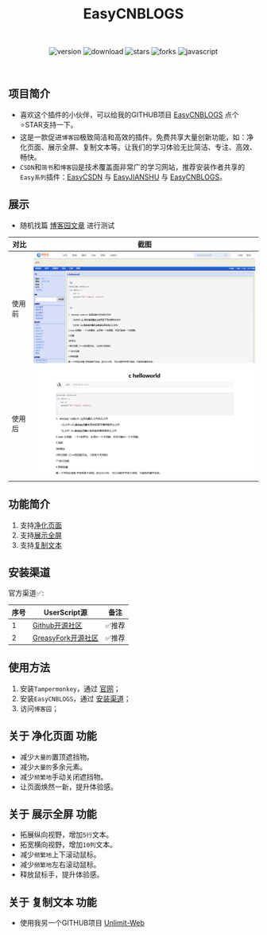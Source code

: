 <br><br>

<center><div align="center">

# EasyCNBLOGS

<br>

<img alt="version" src="https://img.shields.io/greasyfork/v/482368?style=for-the-badge&label=%E7%89%88%E6%9C%AC&logo=velog&logoColor=BE95FF&color=7B68EE"></img>
<img alt="download" src="https://img.shields.io/greasyfork/dt/482368?style=for-the-badge&label=%E7%94%A8%E6%88%B7%E5%AE%89%E8%A3%85%E9%87%8F&logo=bilibili&logoColor=78FF96"></img>
<img alt="stars" src="https://img.shields.io/github/stars/xcanwin/EasyCNBLOGS?style=for-the-badge&label=Stars&logo=undertale&logoColor=red&color=orange"></img>
<img alt="forks" src="https://img.shields.io/github/forks/xcanwin/EasyCNBLOGS?style=for-the-badge&label=Forks&logo=stackshare&logoColor=green&color=0AC18E"></img>
<img alt="javascript" src="https://img.shields.io/badge/JavaScript-%3E%3DES13-green?style=for-the-badge&label=JavaScript&logo=JavaScript&color=FDEE21"></img>

</div></center>

<br>

## 项目简介

- 喜欢这个插件的小伙伴，可以给我的GITHUB项目 [EasyCNBLOGS](https://github.com/xcanwin/EasyCNBLOGS) 点个⭐️STAR支持一下。
- 这是一款促进```博客园```极致简洁和高效的插件。免费共享大量创新功能，如：净化页面、展示全屏、复制文本等。让我们的学习体验无比简洁、专注、高效、畅快。
- ```CSDN```和```简书```和```博客园```是技术覆盖面非常广的学习网站，推荐安装作者共享的```Easy系列```插件：[EasyCSDN](https://github.com/xcanwin/EasyCSDN/) 与 [EasyJIANSHU](https://github.com/xcanwin/EasyJIANSHU/) 与 [EasyCNBLOGS](https://github.com/xcanwin/EasyCNBLOGS/)。

## 展示

- 随机找篇 [博客园文章](https://www.cnblogs.com/long613/p/7614431.html) 进行测试

| 对比 | 截图 |
| --- | --- |
| 使用前 | <img src="/assets/cnblogs-before.png" width="750"></img> |
| 使用后 | <img src="/assets/cnblogs-after.png" width="750"></img> |

## 功能简介

1. 支持[净化页面](#关于-净化页面-功能)
2. 支持[展示全屏](#关于-展示全屏-功能)
3. 支持[复制文本](#关于-复制文本-功能)

## 安装渠道

官方渠道✅:

| 序号 | UserScript源 | 备注 |
| --- | --- | --- |
| 1 | [Github开源社区](https://raw.githubusercontent.com/xcanwin/EasyCNBLOGS/main/EasyCNBLOGS.user.js) | ✅推荐 |
| 2 | [GreasyFork开源社区](https://greasyfork.org/zh-CN/scripts/482368-easycnblogs) | ✅推荐 |

## 使用方法

1. 安装```Tampermonkey```，通过 [官网](https://www.tampermonkey.net/)；
2. 安装```EasyCNBLOGS```，通过 [安装渠道](#安装渠道)；
3. 访问```博客园```；

## 关于 净化页面 功能

- 减少```大量的```置顶遮挡物。
- 减少```大量的```多余元素。
- 减少```频繁地```手动关闭遮挡物。
- 让页面焕然一新，提升体验感。

## 关于 展示全屏 功能

- 拓展纵向视野，增加```5行```文本。
- 拓宽横向视野，增加```10列```文本。
- 减少```频繁地```上下滚动鼠标。
- 减少```频繁地```左右滚动鼠标。
- 释放鼠标手，提升体验感。

## 关于 复制文本 功能

- 使用我另一个GITHUB项目 [Unlimit-Web](https://github.com/xcanwin/Unlimit-Web/)
